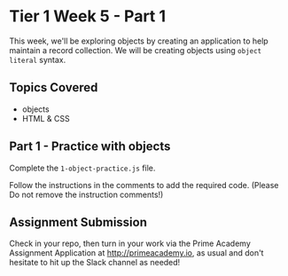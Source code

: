 # Tier 1 Week 5 - Part 1

This week, we'll be exploring objects by creating an application to help maintain a record collection. We will be creating objects using `object literal` syntax.

## Topics Covered

- objects
- HTML & CSS

## Part 1 - Practice with objects

Complete the `1-object-practice.js` file.

Follow the instructions in the comments to add the required code. (Please Do not remove the instruction comments!)

## Assignment Submission
Check in your repo, then turn in your work via the Prime Academy Assignment Application at http://primeacademy.io, as usual and don't hesitate to hit up the Slack channel as needed!
